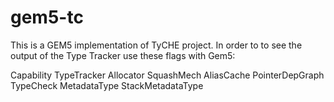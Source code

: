 # gem5-tc


This is a GEM5 implementation of TyCHE project. In order to to see the output of the Type Tracker use these flags with Gem5: 

Capability
TypeTracker
Allocator
SquashMech
AliasCache
PointerDepGraph
TypeCheck
MetadataType
StackMetadataType
